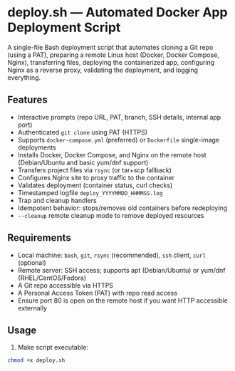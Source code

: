 # deploy.sh — Automated Docker App Deployment Script

A single-file Bash deployment script that automates cloning a Git repo (using a PAT), preparing a remote Linux host (Docker, Docker Compose, Nginx), transferring files, deploying the containerized app, configuring Nginx as a reverse proxy, validating the deployment, and logging everything.

## Features

- Interactive prompts (repo URL, PAT, branch, SSH details, internal app port)
- Authenticated `git clone` using PAT (HTTPS)
- Supports `docker-compose.yml` (preferred) or `Dockerfile` single-image deployments
- Installs Docker, Docker Compose, and Nginx on the remote host (Debian/Ubuntu and basic yum/dnf support)
- Transfers project files via `rsync` (or tar+scp fallback)
- Configures Nginx site to proxy traffic to the container
- Validates deployment (container status, curl checks)
- Timestamped logfile `deploy_YYYYMMDD_HHMMSS.log`
- Trap and cleanup handlers
- Idempotent behavior: stops/removes old containers before redeploying
- `--cleanup` remote cleanup mode to remove deployed resources

## Requirements

- Local machine: `bash`, `git`, `rsync` (recommended), `ssh` client, `curl` (optional)
- Remote server: SSH access; supports apt (Debian/Ubuntu) or yum/dnf (RHEL/CentOS/Fedora)
- A Git repo accessible via HTTPS
- A Personal Access Token (PAT) with repo read access
- Ensure port 80 is open on the remote host if you want HTTP accessible externally

## Usage

1. Make script executable:

```bash
chmod +x deploy.sh
```

